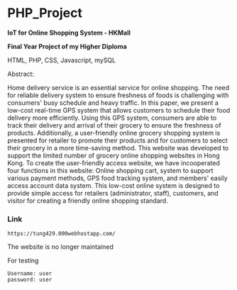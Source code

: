 # PHP_Project


<b>IoT for Online Shopping System - HKMall</b>
<p><b>Final Year Project of my Higher Diploma</b></p>
<p>HTML, PHP, CSS, Javascript, mySQL</p>


Abstract:

Home delivery service is an essential service for online shopping. The need for reliable delivery system to ensure freshness of foods is challenging with consumers' busy schedule and heavy traffic. In this paper, we present a low-cost real-time GPS system that allows customers to schedule their food delivery more efficiently. Using this GPS system, consumers are able to track their delivery and arrival of their grocery to ensure the freshness of products. Additionally, a user-friendly online grocery shopping system is presented for retailer to promote their products and for customers to select their grocery in a more time-saving method. This website was developed to support the limited number of grocery online shopping websites in Hong Kong. To create the user-friendly access website, we have incooperated four functions in this website: Online shopping cart, system to support various payment methods, GPS food tracking system, and members' easily access account data system. This low-cost online system is designed to provide simple access for retailers (administrator, staff), customers, and visitor for creating a friendly online shopping standard.

### Link
```
https://tung429.000webhostapp.com/
```
The website is no longer maintained

For testing
```
Username: user
password: user
```
